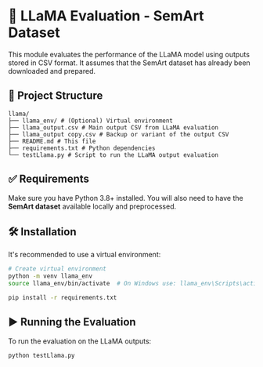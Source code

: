 # 🦙 LLaMA Evaluation - SemArt Dataset

This module evaluates the performance of the LLaMA model using outputs stored in CSV format. It assumes that the SemArt dataset has already been downloaded and prepared.

## 📁 Project Structure

```
llama/
├── llama_env/ # (Optional) Virtual environment
├── llama_output.csv # Main output CSV from LLaMA evaluation
├── llama_output copy.csv # Backup or variant of the output CSV
├── README.md # This file
├── requirements.txt # Python dependencies
└── testLlama.py # Script to run the LLaMA output evaluation
```

## ✅ Requirements

Make sure you have Python 3.8+ installed. You will also need to have the **SemArt dataset** available locally and preprocessed.

## 🛠️ Installation

It's recommended to use a virtual environment:

```bash
# Create virtual environment
python -m venv llama_env
source llama_env/bin/activate  # On Windows use: llama_env\Scripts\activate

pip install -r requirements.txt
```

## ▶️ Running the Evaluation

To run the evaluation on the LLaMA outputs:

```bash
python testLlama.py
```